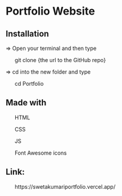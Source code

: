 
# Portfolio Website

## Installation
=> Open your terminal and then type
<ul>git clone {the url to the GitHub repo}</ul>
=> cd into the new folder and type
<ul>cd Portfolio</ul>

## Made with 
<ul>HTML</ul>
<ul>CSS</ul>
<ul>JS</ul>
<ul>Font Awesome icons</ul>

## Link: 
<ul>https://swetakumariportfolio.vercel.app/</ul>
